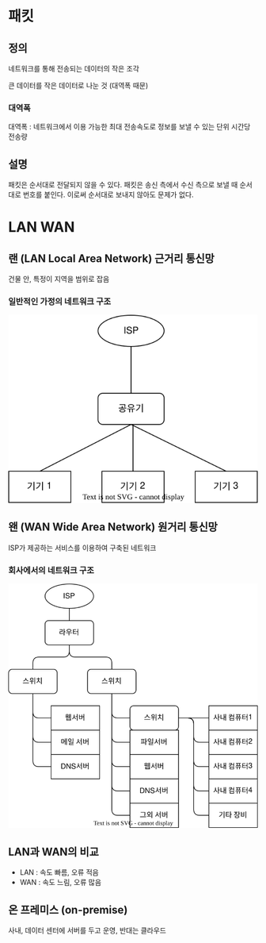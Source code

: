 # 패킷

## 정의

네트워크를 통해 전송되는 데이터의 작은 조각

큰 데이터를 작은 데이터로 나눈 것 (대역폭 때문)

### 대역폭

대역폭 : 네트워크에서 이용 가능한 최대 전송속도로 정보를 보낼 수 있는 단위 시간당 전송량

## 설명

패킷은 순서대로 전달되지 않을 수 있다. 패킷은 송신 측에서 수신 측으로 보낼 때 순서대로 번호를 붙인다. 이로써 순서대로 보내지 않아도 문제가 없다.

# LAN WAN

## 랜 (LAN Local Area Network) 근거리 통신망

건물 안, 특정이 지역을 범위로 잡음

### 일반적인 가정의 네트워크 구조

![Alt text](<네트워크 기본/lan.drawio.svg>)

## 왠 (WAN Wide Area Network) 원거리 통신망

ISP가 제공하는 서비스를 이용하여 구축된 네트워크

### 회사에서의 네트워크 구조

![Alt text](<네트워크 기본/wan.drawio.svg>)

## LAN과 WAN의 비교

- LAN : 속도 빠름, 오류 적음
- WAN : 속도 느림, 오류 많음

## 온 프레미스 (on-premise)

사내, 데이터 센터에 서버를 두고 운영, 반대는 클라우드